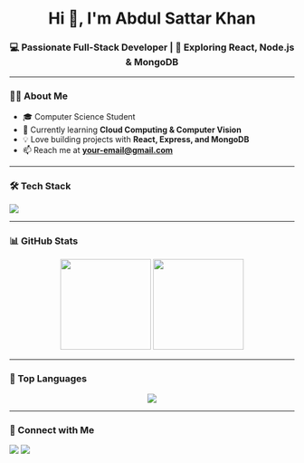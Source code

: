 <h1 align="center">Hi 👋, I'm Abdul Sattar Khan</h1>
<h3 align="center">💻 Passionate Full-Stack Developer | 🚀 Exploring React, Node.js & MongoDB</h3>

---

### 👨‍💻 About Me
- 🎓 Computer Science Student  
- 🌱 Currently learning **Cloud Computing & Computer Vision**  
- 💡 Love building projects with **React, Express, and MongoDB**  
- 📫 Reach me at **your-email@gmail.com**  

---

### 🛠️ Tech Stack
<p>
  <img src="https://skillicons.dev/icons?i=js,react,nodejs,express,mongodb,cpp,html,css,git,github,vscode" />
</p>

---

### 📊 GitHub Stats
<p align="center">
  <img src="https://github-readme-stats.vercel.app/api?username=Sattarkhan37&show_icons=true&theme=radical" height="160"/>
  <img src="https://github-readme-streak-stats.herokuapp.com/?user=Sattarkhan37&theme=radical" height="160"/>
</p>

---

### 🚀 Top Languages
<p align="center">
  <img src="https://github-readme-stats.vercel.app/api/top-langs/?username=Sattarkhan37&layout=compact&theme=radical" />
</p>

---

### 🔗 Connect with Me
<p>
  <a href="https://linkedin.com/in/your-linkedin"><img src="https://skillicons.dev/icons?i=linkedin" /></a>
  <a href="mailto:your-email@gmail.com"><img src="https://skillicons.dev/icons?i=gmail" /></a>
</p>
